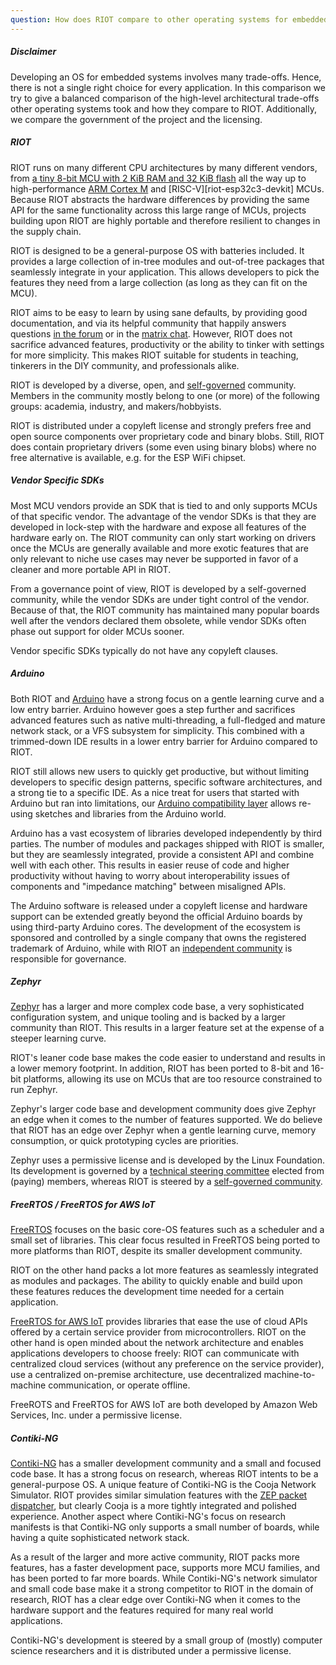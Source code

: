 ```yaml
---
question: How does RIOT compare to other operating systems for embedded or IoT devices?
---
```


##### Disclaimer

Developing an OS for embedded systems involves many trade-offs.
Hence, there is not a single right choice for every application.
In this comparison we try to give a balanced comparison of the high-level architectural trade-offs other operating systems took and how they compare to RIOT.
Additionally, we compare the government of the project and the licensing.

##### RIOT

RIOT runs on many different CPU architectures by many different vendors, from [a tiny 8-bit MCU with 2 KiB RAM and 32 KiB flash][riot-arduino-nano] all the way up to high-performance [ARM Cortex M][riot-same54-xpro] and [RISC-V][riot-esp32c3-devkit] MCUs.
Because RIOT abstracts the hardware differences by providing the same API for the same functionality across this large range of MCUs, projects building upon RIOT are highly portable and therefore resilient to changes in the supply chain.

RIOT is designed to be a general-purpose OS with batteries included.
It provides a large collection of in-tree modules and out-of-tree packages that seamlessly integrate in your application.
This allows developers to pick the features they need from a large collection (as long as they can fit on the MCU).

RIOT aims to be easy to learn by using sane defaults, by providing good documentation, and via its helpful community that happily answers questions [in the forum][riot-forum] or in the [matrix chat][riot-matrix].
However, RIOT does not sacrifice advanced features, productivity or the ability to tinker with settings for more simplicity.
This makes RIOT suitable for students in teaching, tinkerers in the DIY community, and professionals alike.

RIOT is developed by a diverse, open, and [self-governed][riot-community-process] community.
Members in the community mostly belong to one (or more) of the following groups: academia, industry, and makers/hobbyists.

RIOT is distributed under a copyleft license and strongly prefers free and open source components over proprietary code and binary blobs.
Still, RIOT does contain proprietary drivers (some even using binary blobs) where no free alternative is available, e.g. for the ESP WiFi chipset.
<!-- FIXME: Make FAQ entries linkable and link to "Why LGPL?" -->

##### Vendor Specific SDKs

Most MCU vendors provide an SDK that is tied to and only supports MCUs of that specific vendor.
The advantage of the vendor SDKs is that they are developed in lock-step with the hardware and expose all features of the hardware early on.
The RIOT community can only start working on drivers once the MCUs are generally available and more exotic features that are only relevant to niche use cases may never be supported in favor of a cleaner and more portable API in RIOT.

From a governance point of view, RIOT is developed by a self-governed community, while the vendor SDKs are under tight control of the vendor.
Because of that, the RIOT community has maintained many popular boards well after the vendors declared them obsolete, while vendor SDKs often phase out support for older MCUs sooner.

Vendor specific SDKs typically do not have any copyleft clauses.

##### Arduino

Both RIOT and [Arduino][arduino-homepage] have a strong focus on a gentle learning curve and a low entry barrier.
Arduino however goes a step further and sacrifices advanced features such as native multi-threading, a full-fledged and mature network stack, or a VFS subsystem for simplicity.
This combined with a trimmed-down IDE results in a lower entry barrier for Arduino compared to RIOT.

RIOT still allows new users to quickly get productive, but without limiting developers to specific design patterns, specific software architectures, and a strong tie to a specific IDE.
As a nice treat for users that started with Arduino but ran into limitations, our [Arduino compatibility layer][riot-arduino] allows re-using sketches and libraries from the Arduino world.

Arduino has a vast ecosystem of libraries developed independently by third parties.
The number of modules and packages shipped with RIOT is smaller, but they are seamlessly integrated, provide a consistent API and combine well with each other.
This results in easier reuse of code and higher productivity without having to worry about interoperability issues of components and "impedance matching" between misaligned APIs.

The Arduino software is released under a copyleft license and hardware support can be extended greatly beyond the official Arduino boards by using third-party Arduino cores.
The development of the ecosystem is sponsored and controlled by a single company that owns the registered trademark of Arduino, while with RIOT an [independent community][riot-community-process] is responsible for governance.

##### Zephyr

[Zephyr][zephyr-homepage] has a larger and more complex code base, a very sophisticated configuration system, and unique tooling and is backed by a larger community than RIOT.
This results in a larger feature set at the expense of a steeper learning curve.

RIOT's leaner code base makes the code easier to understand and results in a lower memory footprint.
In addition, RIOT has been ported to 8-bit and 16-bit platforms, allowing its use on MCUs that are too resource constrained to run Zephyr.

Zephyr's larger code base and development community does give Zephyr an edge when it comes to the number of features supported.
We do believe that RIOT has an edge over Zephyr when a gentle learning curve, memory consumption, or quick prototyping cycles are priorities.

Zephyr uses a permissive license and is developed by the Linux Foundation.
Its development is governed by a [technical steering committee][zephyr-tsc] elected from (paying) members, whereas RIOT is steered by a [self-governed community][riot-community-process].

##### FreeRTOS / FreeRTOS for AWS IoT

[FreeRTOS][freertos-homepage] focuses on the basic core-OS features such as a scheduler and a small set of libraries.
This clear focus resulted in FreeRTOS being ported to more platforms than RIOT, despite its smaller development community.

RIOT on the other hand packs a lot more features as seamlessly integrated as modules and packages.
The ability to quickly enable and build upon these features reduces the development time needed for a certain application.

[FreeRTOS for AWS IoT][freertos-aws-homepage] provides libraries that ease the use of cloud APIs offered by a certain service provider from microcontrollers.
RIOT on the other hand is open minded about the network architecture and enables applications developers to choose freely:
RIOT can communicate with centralized cloud services (without any preference on the service provider), use a centralized on-premise architecture, use decentralized machine-to-machine communication, or operate offline.

FreeROTS and FreeRTOS for AWS IoT are both developed by Amazon Web Services, Inc. under a permissive license.

##### Contiki-NG

[Contiki-NG][contiki-ng-homepage] has a smaller development community and a small and focused code base.
It has a strong focus on research, whereas RIOT intents to be a general-purpose OS.
A unique feature of Contiki-NG is the Cooja Network Simulator.
RIOT provides similar simulation features with the [ZEP packet dispatcher][riot-zep-dispatcher], but clearly Cooja is a more tightly integrated and polished experience.
Another aspect where Contiki-NG's focus on research manifests is that Contiki-NG only supports a small number of boards, while having a quite sophisticated network stack.

As a result of the larger and more active community, RIOT packs more features, has a faster development pace, supports more MCU families, and has been ported to far more boards.
While Contiki-NG's network simulator and small code base make it a strong competitor to RIOT in the domain of research, RIOT has a clear edge over Contiki-NG when it comes to the hardware support and the features required for many real world applications.

Contiki-NG's development is steered by a small group of (mostly) computer science researchers and it is distributed under a permissive license.

<!-- Links, sorted alphabetically: -->
[arduino-homepage]: https://www.arduino.cc
[contiki-ng-homepage]: https://www.contiki-ng.org/
[freertos-aws-homepage]: https://www.freertos.org/iot-libraries.html
[freertos-homepage]: https://www.freertos.org
[riot-arduino-nano]: https://doc.riot-os.org/group__boards__arduino-nano.html
[riot-arduino]: https://doc.riot-os.org/group__sys__arduino.html
[riot-community-process]: https://doc.riot-os.org/community-processes.html
[riot-espc3-devkit]: https://doc.riot-os.org/group__boards__esp32c3__devkit.html
[riot-forum]: https://forum.riot-os.org
[riot-matrix]: https://matrix.to/#/#riot-os:matrix.org
[riot-same54-xpro]: https://doc.riot-os.org/group__boards__same54-xpro.html
[riot-zep-dispatcher]: https://github.com/RIOT-OS/RIOT/tree/master/dist/tools/zep_dispatch
[zephyr-homepage]: https://www.zephyrproject.org
[zephyr-tsc]: https://www.zephyrproject.org/wp-content/uploads/sites/38/2020/09/CLEAN-LF-Zephyr-Charter-20200624-effective-20200901.pdf
